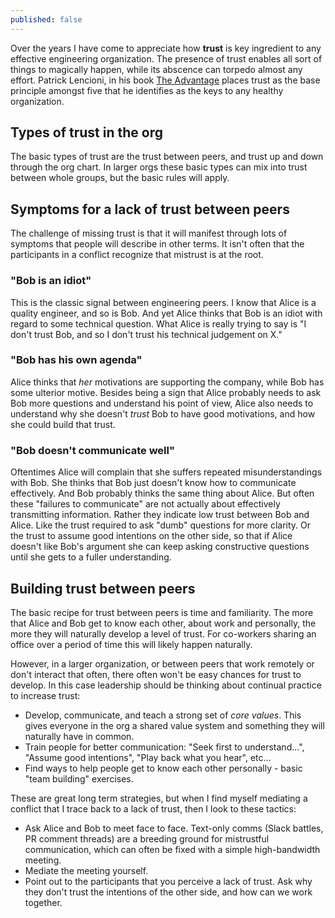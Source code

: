 ```yaml
---
published: false
---
```

Over the years I have come to appreciate how **trust** is key ingredient to any effective engineering organization. The presence of trust enables all sort of things to magically happen, while its abscence can torpedo almost any effort. Patrick Lencioni, in his book [The Advantage](https://www.amazon.com/Advantage-Organizational-Everything-Business-Lencioni-ebook/dp/B006ORWT3Y) places trust as the base principle amongst five that he identifies as the keys to any healthy organization. 

## Types of trust in the org

The basic types of trust are the trust between peers, and trust up and down through the org chart. In larger orgs these basic types can mix into trust between whole groups, but the basic rules will apply.

## Symptoms for a lack of trust between peers

The challenge of missing trust is that it will manifest through lots of symptoms that people will describe in other terms. It isn't often that the participants in a conflict recognize that mistrust is at the root.

### "Bob is an idiot"

This is the classic signal between engineering peers. I know that Alice is a quality engineer, and so is Bob. And yet Alice thinks that Bob is an idiot with regard to some technical question. What Alice is really trying to say is "I don't trust Bob, and so I don't trust his technical judgement on X."

### "Bob has his own agenda"

Alice thinks that _her_ motivations are supporting the company, while Bob has some ulterior motive. Besides being a sign that Alice probably needs to ask Bob more questions and understand his point of view, Alice also needs to understand why she doesn't _trust_ Bob to have good motivations, and how she could build that trust.

### "Bob doesn't communicate well"

Oftentimes Alice will complain that she suffers repeated misunderstandings with Bob. She thinks that Bob just doesn't know how to communicate effectively. And Bob probably thinks the same thing about Alice. But often these "failures to communicate" are not actually about effectively transmitting information. Rather they indicate low trust between Bob and Alice. Like the trust required to ask "dumb" questions for more clarity. Or the trust to assume good intentions on the other side, so that if Alice doesn't like Bob's argument she can keep asking constructive questions until she gets to a fuller understanding.

## Building trust between peers

The basic recipe for trust between peers is time and familiarity. The more that Alice and Bob get to know each other, about work and personally, the more they will naturally develop a level of trust. For co-workers sharing an office over a period of time this will likely happen naturally.

However, in a larger organization, or between peers that work remotely or don't interact that often, there often won't be easy chances for trust to develop. In this case leadership should be thinking about continual practice to increase trust:

* Develop, communicate, and teach a strong set of *core values*. This gives everyone in the org a shared value system and something they will naturally have in common.
* Train people for better communication: "Seek first to understand...", "Assume good intentions", "Play back what you hear", etc...
* Find ways to help people get to know each other personally - basic "team building" exercises.

These are great long term strategies, but when I find myself mediating a conflict that I trace back to a lack of trust, then I look to these tactics:

* Ask Alice and Bob to meet face to face. Text-only comms (Slack battles, PR comment threads) are a breeding ground for mistrustful communication, which can often be fixed with a simple high-bandwidth meeting.
* Mediate the meeting yourself.
* Point out to the participants that you perceive a lack of trust. Ask why they don't trust the intentions of the other side, and how can we work together.




